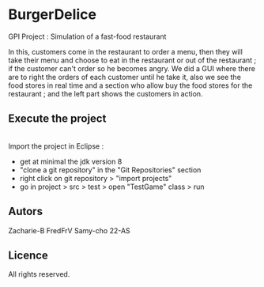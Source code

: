 # BurgerDelice
GPI Project : Simulation of a fast-food restaurant

In this, customers come in the restaurant to order a menu, then they will take their menu and choose to eat in the restaurant or out of the restaurant ; 
if the customer can't order so he becomes angry.
We did a GUI where there are to right the orders of each customer until he take it, also we see the food stores in real time and a section who allow buy the food stores 
for the restaurant ; and the left part shows the customers in action.

## Execute the project
<br/>Import the project in Eclipse :
- get at minimal the jdk version 8
- "clone a git repository" in the "Git Repositories" section
- right click on git repository > "import projects"
- go in project > src > test > open "TestGame" class > run

## Autors
Zacharie-B FredFrV Samy-cho 22-AS

## Licence
All rights reserved.
